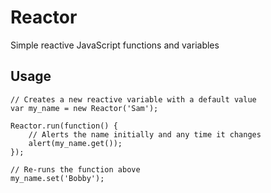 # Reactor
Simple reactive JavaScript functions and variables

## Usage

```JS
// Creates a new reactive variable with a default value
var my_name = new Reactor('Sam');

Reactor.run(function() {
	// Alerts the name initially and any time it changes
	alert(my_name.get());
});

// Re-runs the function above
my_name.set('Bobby');
```
